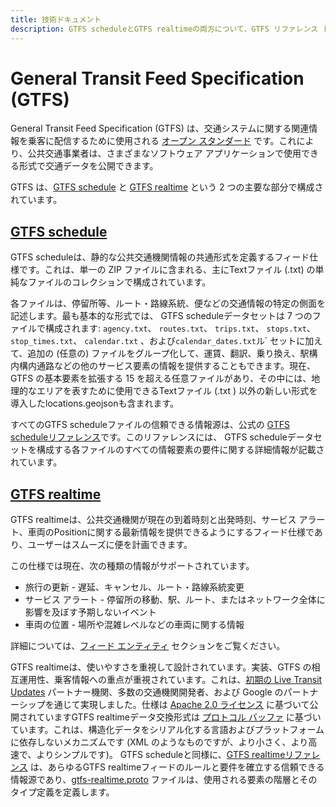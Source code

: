```yaml
---
title: 技術ドキュメント
description: GTFS scheduleとGTFS realtimeの両方について、GTFS リファレンス ドキュメント、ベスト プラクティス、データ例、変更履歴にアクセスします。
---
```


# General Transit Feed Specification (GTFS)

General Transit Feed Specification (GTFS) は、交通システムに関する関連情報を乗客に配信するために使用される [オープン スタンダード](https:) です。これにより、公共交通事業者は、さまざまなソフトウェア アプリケーションで使用できる形式で交通データを公開できます。

GTFS は、[GTFS schedule](../schedule/reference) と [GTFS realtime](../realtime/reference) という 2 つの主要な部分で構成されています。

## [GTFS schedule](../schedule/reference)

GTFS scheduleは、静的な公共交通機関情報の共通形式を定義するフィード仕様です。これは、単一の ZIP ファイルに含まれる、主にTextファイル (.txt) の単純なファイルのコレクションで構成されています。 

各ファイルは、停留所等、ルート・路線系統、便などの交通情報の特定の側面を記述します。最も基本的な形式では、 GTFS scheduleデータセットは 7 つのファイルで構成されます: `agency.txt`、 `routes.txt`、 `trips.txt`、 `stops.txt`、 `stop_times.txt`、 `calendar.txt` 、および`calendar_dates.txt`ル` セットに加えて、追加の (任意の) ファイルをグループ化して、運賃、翻訳、乗り換え、駅構内構内通路などの他のサービス要素の情報を提供することもできます。現在、GTFS の基本要素を拡張する 15 を超える任意ファイルがあり、その中には、地理的なエリアを表すために使用できるTextファイル (.txt ) 以外の新しい形式を導入したlocations.geojsonも含まれます。 

すべてのGTFS scheduleファイルの信頼できる情報源は、公式の [GTFS scheduleリファレンス](../schedule/reference)です。このリファレンスには、 GTFS scheduleデータセットを構成する各ファイルのすべての情報要素の要件に関する詳細情報が記載されています。


## [GTFS realtime](../realtime/reference)

GTFS realtimeは、公共交通機関が現在の到着時刻と出発時刻、サービス アラート、車両のPositionに関する最新情報を提供できるようにするフィード仕様であり、ユーザーはスムーズに便を計画できます。

この仕様では現在、次の種類の情報がサポートされています。

- 旅行の更新 - 遅延、キャンセル、ルート・路線系統変更 
- サービス アラート - 停留所の移動、駅、ルート、またはネットワーク全体に影響を及ぼす予期しないイベント
- 車両の位置 - 場所や混雑レベルなどの車両に関する情報

詳細については、[フィード エンティティ](../realtime/feed_entities/overview) セクションをご覧ください。

GTFS realtimeは、使いやすさを重視して設計されています。実装、GTFS の相互運用性、乗客情報への重点が重視されています。これは、[初期の Live Transit Updates](https://developers.google.com/transit/google-transit#LiveTransitUpdates) パートナー機関、多数の交通機関開発者、および Google のパートナーシップを通じて実現しました。仕様は [Apache 2.0 ライセンス](http://www.apache.org/licenses/LICENSE-2.0.html) に基づいて公開されていますGTFS realtimeデータ交換形式は [プロトコル バッファ](https://developers.google.com/protocol-buffers/) に基づいています。これは、構造化データをシリアル化する言語およびプラットフォームに依存しないメカニズムです (XML のようなものですが、より小さく、より高速で、よりシンプルです)。 GTFS scheduleと同様に、[GTFS realtimeリファレンス](../realtime/reference) は、あらゆるGTFS realtimeフィードのルールと要件を確立する信頼できる情報源であり、[gtfs-realtime.proto](../realtime/proto) ファイルは、使用される要素の階層とそのタイプ定義を定義します。
